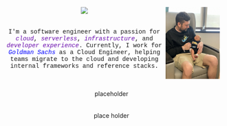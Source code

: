 <div align="center">
  <img src="assets/me-and-little-david.jpg" width="25%" align="right" />
  <img src="https://readme-typing-svg.demolab.com?font=Inconsolata&weight=500&size=50&duration=4000&pause=300&color=A71AF7&center=true&repeat=false&random=false&width=1300&height=140&lines=Hello+Hello%2C+i'm+Dave!" width="70%" />
  <br><br>
  <p style="font-family: 'Courier New', monospace; font-size: 1em;">
    I'm a software engineer with a passion for <em><span style="color: #6A0DAD;">cloud</span></em>, 
    <em><span style="color: #6A0DAD;">serverless</span></em>, 
    <em><span style="color: #6A0DAD;">infrastructure</span></em>, and 
    <em><span style="color: #6A0DAD;">developer experience</span></em>. 
    Currently, I work for <em><span style="color: #0000FF;">Goldman Sachs</span></em> as a Cloud Engineer, 
    helping teams migrate to the cloud and developing internal frameworks and reference stacks.
  </p>
  <br><br>
  placeholder
  <br><br><br>
  place holder
</div>
